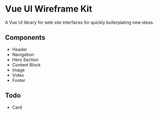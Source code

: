 # Vue UI Wireframe Kit 


A  Vue UI library for web site interfaces for quickly boilerplating new ideas. 


## Components 
- Header
- Navigation
- Hero Section
- Content Block 
- Image
- Video
- Footer

## Todo 
- Card 
 